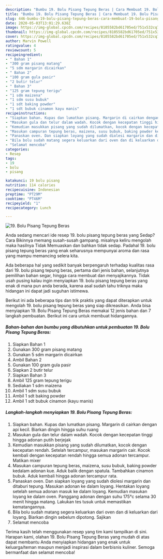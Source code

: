 ```yaml
---
description: "Bumbu 19. Bolu Pisang Tepung Beras | Cara Membuat 19. Bolu Pisang Tepung Beras Yang Lezat"
title: "Bumbu 19. Bolu Pisang Tepung Beras | Cara Membuat 19. Bolu Pisang Tepung Beras Yang Lezat"
slug: 446-bumbu-19-bolu-pisang-tepung-beras-cara-membuat-19-bolu-pisang-tepung-beras-yang-lezat
date: 2020-05-03T13:01:29.638Z
image: https://img-global.cpcdn.com/recipes/8105582bd61705ed/751x532cq70/19-bolu-pisang-tepung-beras-foto-resep-utama.jpg
thumbnail: https://img-global.cpcdn.com/recipes/8105582bd61705ed/751x532cq70/19-bolu-pisang-tepung-beras-foto-resep-utama.jpg
cover: https://img-global.cpcdn.com/recipes/8105582bd61705ed/751x532cq70/19-bolu-pisang-tepung-beras-foto-resep-utama.jpg
author: Marvin Powell
ratingvalue: 4
reviewcount: 5
recipeingredient:
- " Bahan 1"
- "300 gram pisang matang"
- "5 sdm margarin dicairkan"
- " Bahan 2"
- "100 gram gula pasir"
- "2 butir telur"
- " Bahan 3"
- "125 gram tepung terigu"
- "1 sdm maizena"
- "1 sdm susu bubuk"
- "1 sdt baking powder"
- "1 sdt bubuk cinamon kayu manis"
recipeinstructions:
- "Siapkan bahan. Kupas dan lumatkan pisang. Margarin di cairkan dengan api kecil. Biarkan dingin hingga suhu ruang"
- "Masukan gula dan telur dalam wadah. Kocok dengan kecepatan tinggi hingga adonan putih berjejak"
- "Kemudian masukkan pisang yang sudah dilumatkan, kocok dengan kecepatan rendah. Setelah tercampur, masukan margarin cair. Kocok kembali dengan kecepatan rendah hingga semua adonan tercampur. Matikan mixer"
- "Masukan campuran tepung beras, maizena, susu bubuk, baking powder kedalam adonan kue. Aduk balik dengan spatula. Tambahkan cinamon bubuk. Aduk kembali hingga adonan tercampur rata."
- "Panaskan oven. Dan siapkan loyang yang sudah diolesi margarin dan ditaburi tepung. Masukan adonan ke dalam loyang. Hentakan loyang setelah semua adonan masuk ke dalam loyang. Kemudian masukan loyang ke dalam oven. Panggang adonan dengan suhu 175°c selama 30 menit hingga matang. Lakukan tes tusuk untuk memastikan kematangannya."
- "Bila bolu sudah matang segera keluarkan dari oven dan di keluarkan dari loyang. Biarkan dingin sebelum dipotong. Sajikan"
- "Selamat mencoba"
categories:
- Resep
tags:
- 19
- bolu
- pisang

katakunci: 19 bolu pisang 
nutrition: 114 calories
recipecuisine: Indonesian
preptime: "PT29M"
cooktime: "PT46M"
recipeyield: "1"
recipecategory: Lunch

---
```



![19. Bolu Pisang Tepung Beras](https://img-global.cpcdn.com/recipes/8105582bd61705ed/751x532cq70/19-bolu-pisang-tepung-beras-foto-resep-utama.jpg)

Anda sedang mencari ide resep 19. bolu pisang tepung beras yang Sedap? Cara Bikinnya memang susah-susah gampang. misalnya keliru mengolah maka hasilnya Tidak Memuaskan dan bahkan tidak sedap. Padahal 19. bolu pisang tepung beras yang enak seharusnya mempunyai aroma dan rasa yang mampu memancing selera kita.

Ada beberapa hal yang sedikit banyak berpengaruh terhadap kualitas rasa dari 19. bolu pisang tepung beras, pertama dari jenis bahan, selanjutnya pemilihan bahan segar, hingga cara membuat dan menyajikannya. Tidak usah pusing kalau ingin menyiapkan 19. bolu pisang tepung beras yang enak di mana pun anda berada, karena asal sudah tahu triknya maka hidangan ini dapat jadi suguhan istimewa.




Berikut ini ada beberapa tips dan trik praktis yang dapat diterapkan untuk mengolah 19. bolu pisang tepung beras yang siap dikreasikan. Anda bisa menyiapkan 19. Bolu Pisang Tepung Beras memakai 12 jenis bahan dan 7 langkah pembuatan. Berikut ini cara untuk membuat hidangannya.

<!--inarticleads1-->

##### Bahan-bahan dan bumbu yang dibutuhkan untuk pembuatan 19. Bolu Pisang Tepung Beras:

1. Siapkan  Bahan 1
1. Gunakan 300 gram pisang matang
1. Gunakan 5 sdm margarin dicairkan
1. Ambil  Bahan 2
1. Gunakan 100 gram gula pasir
1. Siapkan 2 butir telur
1. Siapkan  Bahan 3
1. Ambil 125 gram tepung terigu
1. Sediakan 1 sdm maizena
1. Ambil 1 sdm susu bubuk
1. Ambil 1 sdt baking powder
1. Ambil 1 sdt bubuk cinamon (kayu manis)




<!--inarticleads2-->

##### Langkah-langkah menyiapkan 19. Bolu Pisang Tepung Beras:

1. Siapkan bahan. Kupas dan lumatkan pisang. Margarin di cairkan dengan api kecil. Biarkan dingin hingga suhu ruang
1. Masukan gula dan telur dalam wadah. Kocok dengan kecepatan tinggi hingga adonan putih berjejak
1. Kemudian masukkan pisang yang sudah dilumatkan, kocok dengan kecepatan rendah. Setelah tercampur, masukan margarin cair. Kocok kembali dengan kecepatan rendah hingga semua adonan tercampur. Matikan mixer
1. Masukan campuran tepung beras, maizena, susu bubuk, baking powder kedalam adonan kue. Aduk balik dengan spatula. Tambahkan cinamon bubuk. Aduk kembali hingga adonan tercampur rata.
1. Panaskan oven. Dan siapkan loyang yang sudah diolesi margarin dan ditaburi tepung. Masukan adonan ke dalam loyang. Hentakan loyang setelah semua adonan masuk ke dalam loyang. Kemudian masukan loyang ke dalam oven. Panggang adonan dengan suhu 175°c selama 30 menit hingga matang. Lakukan tes tusuk untuk memastikan kematangannya.
1. Bila bolu sudah matang segera keluarkan dari oven dan di keluarkan dari loyang. Biarkan dingin sebelum dipotong. Sajikan
1. Selamat mencoba




Terima kasih telah menggunakan resep yang tim kami tampilkan di sini. Harapan kami, olahan 19. Bolu Pisang Tepung Beras yang mudah di atas dapat membantu Anda menyiapkan hidangan yang enak untuk keluarga/teman maupun menjadi inspirasi dalam berbisnis kuliner. Semoga bermanfaat dan selamat mencoba!
